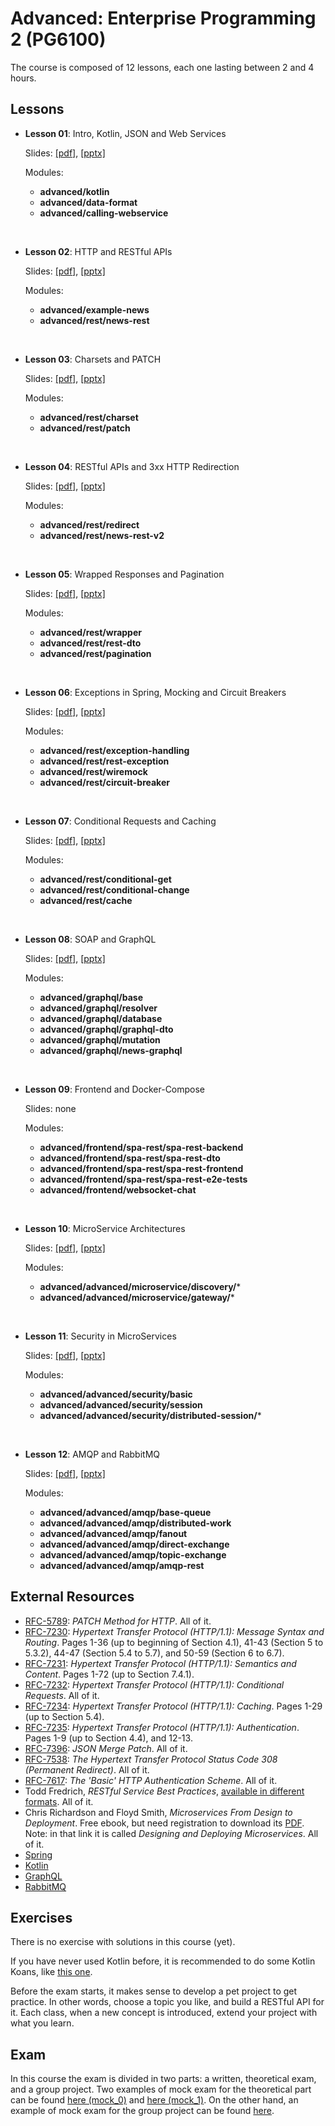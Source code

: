 # Advanced: Enterprise Programming 2 (PG6100)

The course is composed of 12 lessons, each one lasting between 2 and 4 hours.

## Lessons

* **Lesson 01**: Intro, Kotlin, JSON and Web Services
  
  Slides: [[pdf]](slides/lesson_01.pdf), 
          [[pptx]](slides/lesson_01.pptx)
          
  Modules:     
  
  * **advanced/kotlin**
  * **advanced/data-format**
  * **advanced/calling-webservice**            

<br />

* **Lesson 02**: HTTP and RESTful APIs
  
  Slides: [[pdf]](slides/lesson_02.pdf), 
          [[pptx]](slides/lesson_02.pptx)
          
  Modules:     
  
  * **advanced/example-news**
  * **advanced/rest/news-rest**

<br />

* **Lesson 03**: Charsets and PATCH
  
  Slides: [[pdf]](slides/lesson_03.pdf), 
          [[pptx]](slides/lesson_03.pptx)
          
  Modules:     
  
  * **advanced/rest/charset**
  * **advanced/rest/patch**

<br />


* **Lesson 04**: RESTful APIs and 3xx HTTP Redirection
  
  Slides: [[pdf]](slides/lesson_04.pdf), 
          [[pptx]](slides/lesson_04.pptx)
          
  Modules:     
  
  * **advanced/rest/redirect**
  * **advanced/rest/news-rest-v2**

<br />

* **Lesson 05**: Wrapped Responses and Pagination
  
  Slides: [[pdf]](slides/lesson_05.pdf), 
          [[pptx]](slides/lesson_05.pptx)
          
  Modules:     
  
  * **advanced/rest/wrapper**
  * **advanced/rest/rest-dto**
  * **advanced/rest/pagination**

<br />

* **Lesson 06**: Exceptions in Spring, Mocking and Circuit Breakers
  
  Slides: [[pdf]](slides/lesson_06.pdf), 
          [[pptx]](slides/lesson_06.pptx)
          
  Modules:     
  
  * **advanced/rest/exception-handling**
  * **advanced/rest/rest-exception**
  * **advanced/rest/wiremock**
  * **advanced/rest/circuit-breaker**

<br />


* **Lesson 07**: Conditional Requests and Caching
  
  Slides: [[pdf]](slides/lesson_07.pdf), 
          [[pptx]](slides/lesson_07.pptx)
          
  Modules:     
  
  * **advanced/rest/conditional-get**
  * **advanced/rest/conditional-change**
  * **advanced/rest/cache**

<br />

* **Lesson 08**: SOAP and GraphQL
  
  Slides: [[pdf]](slides/lesson_08.pdf), 
          [[pptx]](slides/lesson_08.pptx)
          
  Modules:     
  
  * **advanced/graphql/base**
  * **advanced/graphql/resolver**
  * **advanced/graphql/database**
  * **advanced/graphql/graphql-dto**
  * **advanced/graphql/mutation**
  * **advanced/graphql/news-graphql**

<br />

* **Lesson 09**: Frontend and Docker-Compose
  
  Slides: none
          
  Modules:     
  
  * **advanced/frontend/spa-rest/spa-rest-backend**
  * **advanced/frontend/spa-rest/spa-rest-dto**
  * **advanced/frontend/spa-rest/spa-rest-frontend**
  * **advanced/frontend/spa-rest/spa-rest-e2e-tests**
  * **advanced/frontend/websocket-chat**

<br />


* **Lesson 10**: MicroService Architectures
  
  Slides: [[pdf]](slides/lesson_10.pdf), 
          [[pptx]](slides/lesson_10.pptx)
          
  Modules:     
  
  * **advanced/advanced/microservice/discovery/***
  * **advanced/advanced/microservice/gateway/***
  
<br />

* **Lesson 11**: Security in MicroServices
  
  Slides: [[pdf]](slides/lesson_11.pdf), 
          [[pptx]](slides/lesson_11.pptx)
          
  Modules:     
  
  * **advanced/advanced/security/basic**
  * **advanced/advanced/security/session**
  * **advanced/advanced/security/distributed-session/***
  
<br />


* **Lesson 12**: AMQP and RabbitMQ
  
  Slides: [[pdf]](slides/lesson_12.pdf), 
          [[pptx]](slides/lesson_12.pptx)
          
  Modules:     
  
  * **advanced/advanced/amqp/base-queue**
  * **advanced/advanced/amqp/distributed-work**
  * **advanced/advanced/amqp/fanout**
  * **advanced/advanced/amqp/direct-exchange**
  * **advanced/advanced/amqp/topic-exchange**
  * **advanced/advanced/amqp/amqp-rest**

 
## External Resources

* [RFC-5789](https://tools.ietf.org/html/rfc5789): *PATCH Method for HTTP*. 
  All of it.
* [RFC-7230](https://tools.ietf.org/html/rfc7230): *Hypertext Transfer Protocol (HTTP/1.1): Message Syntax and Routing*.
  Pages 1-36 (up to beginning of Section 4.1), 
  41-43 (Section 5 to 5.3.2),
  44-47 (Section 5.4 to 5.7),
  and 50-59 (Section 6 to 6.7).
* [RFC-7231](https://tools.ietf.org/html/rfc7231): *Hypertext Transfer Protocol (HTTP/1.1): Semantics and Content*.
  Pages 1-72 (up to Section 7.4.1).
* [RFC-7232](https://tools.ietf.org/html/rfc7232): *Hypertext Transfer Protocol (HTTP/1.1): Conditional Requests*.
  All of it.  
* [RFC-7234](https://tools.ietf.org/html/rfc7234): *Hypertext Transfer Protocol (HTTP/1.1): Caching*. 
  Pages 1-29 (up to Section 5.4).
* [RFC-7235](https://tools.ietf.org/html/rfc7235): *Hypertext Transfer Protocol (HTTP/1.1): Authentication*. 
  Pages 1-9 (up to Section 4.4),
  and 12-13.
* [RFC-7396](https://tools.ietf.org/html/rfc7396): *JSON Merge Patch*.
  All of it.
* [RFC-7538](https://tools.ietf.org/html/rfc7538): *The Hypertext Transfer Protocol Status Code 308 (Permanent Redirect)*.
  All of it.    
* [RFC-7617](https://tools.ietf.org/html/rfc7617): *The 'Basic' HTTP Authentication Scheme*.
  All of it.    
* Todd Fredrich, *RESTful Service Best Practices*, [available in different formats](https://www.restapitutorial.com/resources.html).
  All  of it.  
* Chris Richardson and Floyd Smith, *Microservices From Design to Deployment*.
  Free ebook, but need registration to download its [PDF](https://www.nginx.com/resources/library/designing-deploying-microservices/).
  Note: in that link it is called *Designing and Deploying Microservices*.  All of it.
* [Spring](https://spring.io)
* [Kotlin](https://kotlinlang.org/docs/kotlin-docs.pdf)
* [GraphQL](https://graphql.org/)
* [RabbitMQ](https://www.rabbitmq.com/)


## Exercises

There is no exercise with solutions in this course (yet).

If you have never used Kotlin before, it is recommended to do some
Kotlin Koans, like [this one](https://kotlinlang.org/docs/tutorials/koans.html). 

Before the exam starts, it makes sense to develop a pet project to get practice.
In other words, choose a topic you like, and build a RESTful API for it.
Each class, when a new concept is introduced, extend your project with what
you learn. 

## Exam

In this course the exam is divided in two parts: a written, theoretical exam,
and a group project.
Two examples of mock exam for the theoretical part can be 
found [here (mock_0)](exams/theory_mock_exam_0.pdf)
and [here (mock_1)](exams/theory_mock_exam_1.pdf).
On the other hand, 
an example of mock exam for the group project can be found [here](exams/group_mock_exam.pdf).